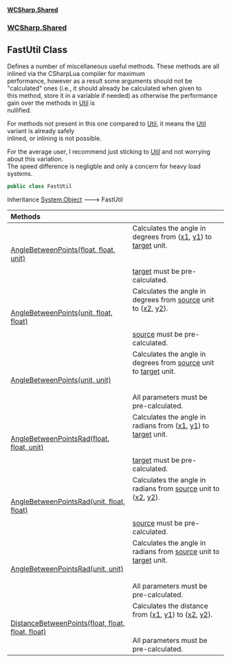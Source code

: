 #### [WCSharp.Shared](index.md 'index')
### [WCSharp.Shared](WCSharp.Shared.md 'WCSharp.Shared')

## FastUtil Class

  
Defines a number of miscellaneous useful methods. These methods are all inlined via the CSharpLua compiler for maximum  
            performance, however as a result some arguments should not be "calculated" ones (i.e., it should already be calculated when given to  
            this method, store it in a variable if needed) as otherwise the performance gain over the methods in [Util](WCSharp.Shared.Util.md 'WCSharp.Shared.Util') is  
            nullified.  
  
For methods not present in this one compared to [Util](WCSharp.Shared.Util.md 'WCSharp.Shared.Util'), it means the [Util](WCSharp.Shared.Util.md 'WCSharp.Shared.Util') variant is already safely  
            inlined, or inlining is not possible.  
  
For the average user, I recommend just sticking to [Util](WCSharp.Shared.Util.md 'WCSharp.Shared.Util') and not worrying about this variation.  
            The speed difference is negligble and only a concern for heavy load systems.

```csharp
public class FastUtil
```

Inheritance [System.Object](https://docs.microsoft.com/en-us/dotnet/api/System.Object 'System.Object') &#129106; FastUtil

| Methods | |
| :--- | :--- |
| [AngleBetweenPoints(float, float, unit)](WCSharp.Shared.FastUtil.AngleBetweenPoints(float,float,War3Api.Common.unit).md 'WCSharp.Shared.FastUtil.AngleBetweenPoints(float, float, War3Api.Common.unit)') | Calculates the angle in degrees from ([x1](WCSharp.Shared.FastUtil.AngleBetweenPoints(float,float,War3Api.Common.unit).md#WCSharp.Shared.FastUtil.AngleBetweenPoints(float,float,War3Api.Common.unit).x1 'WCSharp.Shared.FastUtil.AngleBetweenPoints(float, float, War3Api.Common.unit).x1'), [y1](WCSharp.Shared.FastUtil.AngleBetweenPoints(float,float,War3Api.Common.unit).md#WCSharp.Shared.FastUtil.AngleBetweenPoints(float,float,War3Api.Common.unit).y1 'WCSharp.Shared.FastUtil.AngleBetweenPoints(float, float, War3Api.Common.unit).y1')) to [target](WCSharp.Shared.FastUtil.AngleBetweenPoints(float,float,War3Api.Common.unit).md#WCSharp.Shared.FastUtil.AngleBetweenPoints(float,float,War3Api.Common.unit).target 'WCSharp.Shared.FastUtil.AngleBetweenPoints(float, float, War3Api.Common.unit).target') unit.<br/><br/><br/>[target](WCSharp.Shared.FastUtil.AngleBetweenPoints(float,float,War3Api.Common.unit).md#WCSharp.Shared.FastUtil.AngleBetweenPoints(float,float,War3Api.Common.unit).target 'WCSharp.Shared.FastUtil.AngleBetweenPoints(float, float, War3Api.Common.unit).target') must be pre-calculated. |
| [AngleBetweenPoints(unit, float, float)](WCSharp.Shared.FastUtil.AngleBetweenPoints(War3Api.Common.unit,float,float).md 'WCSharp.Shared.FastUtil.AngleBetweenPoints(War3Api.Common.unit, float, float)') | Calculates the angle in degrees from [source](WCSharp.Shared.FastUtil.AngleBetweenPoints(War3Api.Common.unit,float,float).md#WCSharp.Shared.FastUtil.AngleBetweenPoints(War3Api.Common.unit,float,float).source 'WCSharp.Shared.FastUtil.AngleBetweenPoints(War3Api.Common.unit, float, float).source') unit to ([x2](WCSharp.Shared.FastUtil.AngleBetweenPoints(War3Api.Common.unit,float,float).md#WCSharp.Shared.FastUtil.AngleBetweenPoints(War3Api.Common.unit,float,float).x2 'WCSharp.Shared.FastUtil.AngleBetweenPoints(War3Api.Common.unit, float, float).x2'), [y2](WCSharp.Shared.FastUtil.AngleBetweenPoints(War3Api.Common.unit,float,float).md#WCSharp.Shared.FastUtil.AngleBetweenPoints(War3Api.Common.unit,float,float).y2 'WCSharp.Shared.FastUtil.AngleBetweenPoints(War3Api.Common.unit, float, float).y2')).<br/><br/><br/>[source](WCSharp.Shared.FastUtil.AngleBetweenPoints(War3Api.Common.unit,float,float).md#WCSharp.Shared.FastUtil.AngleBetweenPoints(War3Api.Common.unit,float,float).source 'WCSharp.Shared.FastUtil.AngleBetweenPoints(War3Api.Common.unit, float, float).source') must be pre-calculated. |
| [AngleBetweenPoints(unit, unit)](WCSharp.Shared.FastUtil.AngleBetweenPoints(War3Api.Common.unit,War3Api.Common.unit).md 'WCSharp.Shared.FastUtil.AngleBetweenPoints(War3Api.Common.unit, War3Api.Common.unit)') | Calculates the angle in degrees from [source](WCSharp.Shared.FastUtil.AngleBetweenPoints(War3Api.Common.unit,War3Api.Common.unit).md#WCSharp.Shared.FastUtil.AngleBetweenPoints(War3Api.Common.unit,War3Api.Common.unit).source 'WCSharp.Shared.FastUtil.AngleBetweenPoints(War3Api.Common.unit, War3Api.Common.unit).source') unit to [target](WCSharp.Shared.FastUtil.AngleBetweenPoints(War3Api.Common.unit,War3Api.Common.unit).md#WCSharp.Shared.FastUtil.AngleBetweenPoints(War3Api.Common.unit,War3Api.Common.unit).target 'WCSharp.Shared.FastUtil.AngleBetweenPoints(War3Api.Common.unit, War3Api.Common.unit).target') unit.<br/><br/><br/>All parameters must be pre-calculated. |
| [AngleBetweenPointsRad(float, float, unit)](WCSharp.Shared.FastUtil.AngleBetweenPointsRad(float,float,War3Api.Common.unit).md 'WCSharp.Shared.FastUtil.AngleBetweenPointsRad(float, float, War3Api.Common.unit)') | Calculates the angle in radians from ([x1](WCSharp.Shared.FastUtil.AngleBetweenPointsRad(float,float,War3Api.Common.unit).md#WCSharp.Shared.FastUtil.AngleBetweenPointsRad(float,float,War3Api.Common.unit).x1 'WCSharp.Shared.FastUtil.AngleBetweenPointsRad(float, float, War3Api.Common.unit).x1'), [y1](WCSharp.Shared.FastUtil.AngleBetweenPointsRad(float,float,War3Api.Common.unit).md#WCSharp.Shared.FastUtil.AngleBetweenPointsRad(float,float,War3Api.Common.unit).y1 'WCSharp.Shared.FastUtil.AngleBetweenPointsRad(float, float, War3Api.Common.unit).y1')) to [target](WCSharp.Shared.FastUtil.AngleBetweenPointsRad(float,float,War3Api.Common.unit).md#WCSharp.Shared.FastUtil.AngleBetweenPointsRad(float,float,War3Api.Common.unit).target 'WCSharp.Shared.FastUtil.AngleBetweenPointsRad(float, float, War3Api.Common.unit).target') unit.<br/><br/><br/>[target](WCSharp.Shared.FastUtil.AngleBetweenPointsRad(float,float,War3Api.Common.unit).md#WCSharp.Shared.FastUtil.AngleBetweenPointsRad(float,float,War3Api.Common.unit).target 'WCSharp.Shared.FastUtil.AngleBetweenPointsRad(float, float, War3Api.Common.unit).target') must be pre-calculated. |
| [AngleBetweenPointsRad(unit, float, float)](WCSharp.Shared.FastUtil.AngleBetweenPointsRad(War3Api.Common.unit,float,float).md 'WCSharp.Shared.FastUtil.AngleBetweenPointsRad(War3Api.Common.unit, float, float)') | Calculates the angle in radians from [source](WCSharp.Shared.FastUtil.AngleBetweenPointsRad(War3Api.Common.unit,float,float).md#WCSharp.Shared.FastUtil.AngleBetweenPointsRad(War3Api.Common.unit,float,float).source 'WCSharp.Shared.FastUtil.AngleBetweenPointsRad(War3Api.Common.unit, float, float).source') unit to ([x2](WCSharp.Shared.FastUtil.AngleBetweenPointsRad(War3Api.Common.unit,float,float).md#WCSharp.Shared.FastUtil.AngleBetweenPointsRad(War3Api.Common.unit,float,float).x2 'WCSharp.Shared.FastUtil.AngleBetweenPointsRad(War3Api.Common.unit, float, float).x2'), [y2](WCSharp.Shared.FastUtil.AngleBetweenPointsRad(War3Api.Common.unit,float,float).md#WCSharp.Shared.FastUtil.AngleBetweenPointsRad(War3Api.Common.unit,float,float).y2 'WCSharp.Shared.FastUtil.AngleBetweenPointsRad(War3Api.Common.unit, float, float).y2')).<br/><br/><br/>[source](WCSharp.Shared.FastUtil.AngleBetweenPointsRad(War3Api.Common.unit,float,float).md#WCSharp.Shared.FastUtil.AngleBetweenPointsRad(War3Api.Common.unit,float,float).source 'WCSharp.Shared.FastUtil.AngleBetweenPointsRad(War3Api.Common.unit, float, float).source') must be pre-calculated. |
| [AngleBetweenPointsRad(unit, unit)](WCSharp.Shared.FastUtil.AngleBetweenPointsRad(War3Api.Common.unit,War3Api.Common.unit).md 'WCSharp.Shared.FastUtil.AngleBetweenPointsRad(War3Api.Common.unit, War3Api.Common.unit)') | Calculates the angle in radians from [source](WCSharp.Shared.FastUtil.AngleBetweenPointsRad(War3Api.Common.unit,War3Api.Common.unit).md#WCSharp.Shared.FastUtil.AngleBetweenPointsRad(War3Api.Common.unit,War3Api.Common.unit).source 'WCSharp.Shared.FastUtil.AngleBetweenPointsRad(War3Api.Common.unit, War3Api.Common.unit).source') unit to [target](WCSharp.Shared.FastUtil.AngleBetweenPointsRad(War3Api.Common.unit,War3Api.Common.unit).md#WCSharp.Shared.FastUtil.AngleBetweenPointsRad(War3Api.Common.unit,War3Api.Common.unit).target 'WCSharp.Shared.FastUtil.AngleBetweenPointsRad(War3Api.Common.unit, War3Api.Common.unit).target') unit.<br/><br/><br/>All parameters must be pre-calculated. |
| [DistanceBetweenPoints(float, float, float, float)](WCSharp.Shared.FastUtil.DistanceBetweenPoints(float,float,float,float).md 'WCSharp.Shared.FastUtil.DistanceBetweenPoints(float, float, float, float)') | Calculates the distance from ([x1](WCSharp.Shared.FastUtil.DistanceBetweenPoints(float,float,float,float).md#WCSharp.Shared.FastUtil.DistanceBetweenPoints(float,float,float,float).x1 'WCSharp.Shared.FastUtil.DistanceBetweenPoints(float, float, float, float).x1'), [y1](WCSharp.Shared.FastUtil.DistanceBetweenPoints(float,float,float,float).md#WCSharp.Shared.FastUtil.DistanceBetweenPoints(float,float,float,float).y1 'WCSharp.Shared.FastUtil.DistanceBetweenPoints(float, float, float, float).y1')) to ([x2](WCSharp.Shared.FastUtil.DistanceBetweenPoints(float,float,float,float).md#WCSharp.Shared.FastUtil.DistanceBetweenPoints(float,float,float,float).x2 'WCSharp.Shared.FastUtil.DistanceBetweenPoints(float, float, float, float).x2'), [y2](WCSharp.Shared.FastUtil.DistanceBetweenPoints(float,float,float,float).md#WCSharp.Shared.FastUtil.DistanceBetweenPoints(float,float,float,float).y2 'WCSharp.Shared.FastUtil.DistanceBetweenPoints(float, float, float, float).y2')).<br/><br/><br/>All parameters must be pre-calculated. |
